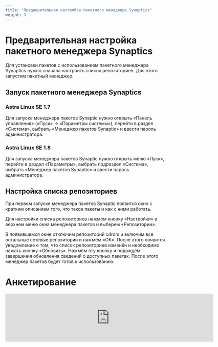 ```yaml
---
title: "Предварительная настройка пакетного менеджера Synaptics"
weight: 3
---
```


# Предварительная настройка пакетного менеджера Synaptics

Для установки пакетов с использованием пакетного менеджера Synaptics нужно сначала настроить список репозиториев. Для этого запустим пакетный менеджер.

## Запуск пакетного менеджера Synaptics

### Astra Linux SE 1.7

Для запуска менеджера пакетов Synaptic нужно открыть «Панель управления» («Пуск» -> «Параметры системы»), перейти в раздел «Система», выбрать «Менеджер пакетов Synaptic» и ввести пароль администратора.

### Astra Linux SE 1.8
Для запуска менеджера пакетов Synaptic нужно открыть меню «Пуск», перейти в раздел «Параметры», выбрать подраздел «Система», выбрать «Менеджер пакетов Synaptic» и ввести пароль администратора.

## Настройка списка репозиториев

При первом запуске менеджера пакетов Synaptic появится окно с кратким описанием того, что такое пакеты и как с ними работать.

Для настройки списка репозиториев нажмём кнопку «Настройки» в верхнем меню окна менеджера пакетов и выберем «Репозитории».

В появившемся окне отключим репозиторий cdrom и включим все остальные сетевые репозитории и нажмём «ОК». После этого появится уведомление о том, что список репозиториев изменён и необходимо нажать кнопку «Обновить». Нажмём эту кнопку и подождём завершения обновления сведений о доступных пакетах. После этого менеджер пакетов будет готов к использованию.

# Анкетирование

<script src="https://forms.yandex.ru/_static/embed.js"></script><iframe src="https://forms.yandex.ru/u/6852abcfd0468866c56f8135?iframe=1" frameborder="0" name="ya-form-6852abcfd0468866c56f8135" width="650"></iframe>
